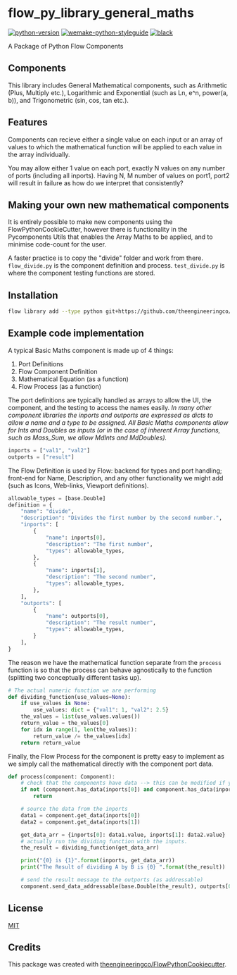# flow_py_library_general_maths

[![python-version](https://img.shields.io/badge/python-3.6%2B-blue)]()
[![wemake-python-styleguide](https://img.shields.io/badge/style-wemake-000000.svg)](https://github.com/wemake-services/wemake-python-styleguide)
[![black](https://img.shields.io/badge/code%20style-black-000000.svg)](https://github.com/psf/black)

A Package of Python Flow Components

## Components

This library includes General Mathematical components, such as Arithmetic (Plus, Multiply etc.), Logarithmic and Exponential (such as Ln, e^n, power(a, b)), and Trigonometric (sin, cos, tan etc.).

## Features

Components can recieve either a single value on each input or an array of values to which the mathematical function will be applied to each value in the array individually.

You may allow either 1 value on each port, exactly N values on any number of ports (including all inports).
Having N, M number of values on port1, port2 will result in failure as how do we interpret that consistently?

## Making your own new mathematical components

It is entirely possible to make new components using the FlowPythonCookieCutter, however there is functionality in the Pycomponents Utils that enables the Array Maths to be applied, and to minimise code-count for the user.

A faster practice is to copy the "divide" folder and work from there. `flow_divide.py` is the component definition and process. `test_divide.py` is where the component testing functions are stored.

## Installation

```bash
flow library add --type python git+https://github.com/theengineeringco/flow_py_library_general_maths.git
```

## Example code implementation

A typical Basic Maths component is made up of 4 things:

1. Port Definitions
2. Flow Component Definition
3. Mathematical Equation (as a function)
4. Flow Process (as a function)

The port definitions are typically handled as arrays to allow the UI, the component, and the testing to access the names easily. _In many other component libraries the inports and outports are expressed as dicts to allow a name and a type to be assigned. All Basic Maths components allow for Ints and Doubles as inputs (or in the case of inherent Array functions, such as Mass_Sum, we allow MdInts and MdDoubles)._

```python
inports = ["val1", "val2"]
outports = ["result"]
```

The Flow Definition is used by Flow: backend for types and port handling; front-end for Name, Description, and any other functionality we might add (such as Icons, Web-links, Viewport definitions).

```python
allowable_types = [base.Double]
definition = {
    "name": "divide",
    "description": "Divides the first number by the second number.",
    "inports": [
        {
            "name": inports[0],
            "description": "The first number",
            "types": allowable_types,
        },
        {
            "name": inports[1],
            "description": "The second number",
            "types": allowable_types,
        },
    ],
    "outports": [
        {
            "name": outports[0],
            "description": "The result number",
            "types": allowable_types,
        }
    ],
}
```

The reason we have the mathematical function separate from the `process` function is so that the process can behave agnostically to the function (splitting two conceptually different tasks up).

```python
# The actual numeric function we are performing
def dividing_function(use_values=None):
    if use_values is None:
        use_values: dict = {"val1": 1, "val2": 2.5}
    the_values = list(use_values.values())
    return_value = the_values[0]
    for idx in range(1, len(the_values)):
        return_value /= the_values[idx]
    return return_value
```

Finally, the Flow Process for the component is pretty easy to implement as we simply call the mathematical directly with the component port data.

```python
def process(component: Component):
    # check that the components have data --> this can be modified if you want to set explicit defaults etc.
    if not (component.has_data(inports[0]) and component.has_data(inports[1])):
        return

    # source the data from the inports
    data1 = component.get_data(inports[0])
    data2 = component.get_data(inports[1])

    get_data_arr = {inports[0]: data1.value, inports[1]: data2.value}
    # actually run the dividing function with the inputs.
    the_result = dividing_function(get_data_arr)

    print("{0} is {1}".format(inports, get_data_arr))
    print("The Result of dividing A by B is {0} ".format(the_result))

    # send the result message to the outports (as addressable)
    component.send_data_addressable(base.Double(the_result), outports[0])
```

## License

[MIT](https://github.com/theengineeringco/flow_py_library_general_maths/blob/master/LICENSE)

## Credits

This package was created with [theengineeringco/FlowPythonCookiecutter](https://github.com/theengineeringco/FlowPythonCookiecutter).
